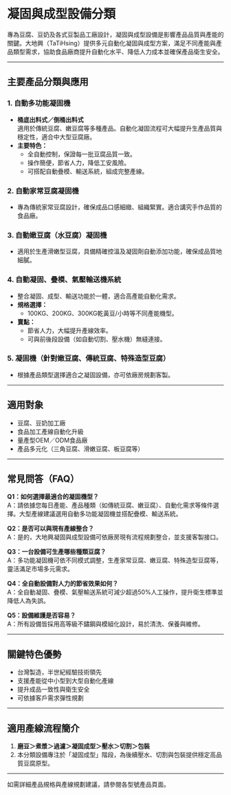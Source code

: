 # 凝固與成型設備分類

專為豆腐、豆奶及各式豆製品工廠設計，凝固與成型設備是影響產品品質與產能的關鍵。大地興（TaTiHsing）提供多元自動化凝固與成型方案，滿足不同產能與產品類型需求，協助食品廠商提升自動化水平、降低人力成本並確保產品衛生安全。

---

## 主要產品分類與應用

### 1. 自動多功能凝固機
- **桶底出料式／倒桶出料式**  
  適用於傳統豆腐、嫩豆腐等多種產品。自動化凝固流程可大幅提升生產品質與穩定性，適合中大型豆腐廠。
- **主要特色：**
  - 全自動控制，保證每一批豆腐品質一致。
  - 操作簡便，節省人力，降低工安風險。
  - 可搭配自動疊模、輸送系統，組成完整產線。

### 2. 自動家常豆腐凝固機
- 專為傳統家常豆腐設計，確保成品口感細緻、組織緊實。適合講究手作品質的食品廠。

### 3. 自動嫩豆腐（水豆腐）凝固機
- 適用於生產滑嫩型豆腐，具備精確控溫及凝固劑自動添加功能，確保成品質地細膩。

### 4. 自動凝固、疊模、氣壓輸送機系統
- 整合凝固、成型、輸送功能於一體，適合高產能自動化需求。
- **規格選擇：**  
  - 100KG、200KG、300KG乾黃豆/小時等不同產能機型。
- **賣點：**
  - 節省人力，大幅提升產線效率。
  - 可與前後段設備（如自動切割、壓水機）無縫連接。

### 5. 凝固機（針對嫩豆腐、傳統豆腐、特殊造型豆腐）
- 根據產品類型選擇適合之凝固設備，亦可依廠房規劃客製。

---

## 適用對象

- 豆腐、豆奶加工廠
- 食品加工產線自動化升級
- 量產型OEM／ODM食品廠
- 產品多元化（三角豆腐、滑嫩豆腐、板豆腐等）

---

## 常見問答（FAQ）

**Q1：如何選擇最適合的凝固機型？**  
A：請依據您每日產能、產品種類（如傳統豆腐、嫩豆腐）、自動化需求等條件選擇。大型產線建議選用自動多功能凝固機並搭配疊模、輸送系統。

**Q2：是否可以與現有產線整合？**  
A：是的，大地興凝固與成型設備可依廠房現有流程規劃整合，並支援客製接口。

**Q3：一台設備可生產哪些種類豆腐？**  
A：多功能凝固機可依不同模式調整，生產家常豆腐、嫩豆腐、特殊造型豆腐等，靈活滿足市場多元需求。

**Q4：全自動設備對人力的節省效果如何？**  
A：全自動凝固、疊模、氣壓輸送系統可減少超過50%人工操作，提升衛生標準並降低人為失誤。

**Q5：設備維護是否容易？**  
A：所有設備皆採用高等級不鏽鋼與模組化設計，易於清洗、保養與維修。

---

## 關鍵特色優勢

- 台灣製造，半世紀經驗技術領先
- 支援產能從中小型到大型自動化產線
- 提升成品一致性與衛生安全
- 可依據客戶需求彈性規劃

---

## 適用產線流程簡介

1. **磨豆＞煮漿＞過濾＞凝固成型＞壓水＞切割＞包裝**
2. 本分類設備專注於「凝固成型」階段，為後續壓水、切割與包裝提供穩定高品質豆腐原型。

---

如需詳細產品規格與產線規劃建議，請參閱各型號產品頁面。